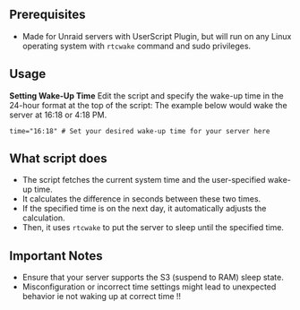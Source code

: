 ## Prerequisites
- Made for Unraid servers with UserScript Plugin, but will run on any Linux operating system with `rtcwake` command and sudo privileges.

## Usage

 **Setting Wake-Up Time**
   Edit the script and specify the wake-up time in the 24-hour format at the top of the script:
   The example below would wake the server at 16:18 or 4:18 PM.
   
   

    time="16:18" # Set your desired wake-up time for your server here



## What script does

-   The script fetches the current system time and the user-specified wake-up time.
-   It calculates the difference in seconds between these two times.
-   If the specified time is on the next day, it automatically adjusts the calculation.
-   Then, it uses `rtcwake` to put the server to sleep until the specified time.

## Important Notes

-   Ensure that your server supports the S3 (suspend to RAM) sleep state.
-   Misconfiguration or incorrect time settings might lead to unexpected behavior ie not waking up at correct time !!
